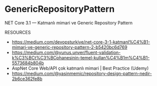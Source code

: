 # GenericRepositoryPattern
NET Core 3.1 — Katmanlı mimari ve Generic Repository Pattern

RESOURCES

- https://medium.com/devopsturkiye/net-core-3-1-katmanl%C4%B1-mimari-ve-generic-repository-pattern-2-b5420bc6d769
- https://medium.com/@yunus.unver/fluent-validation-k%C3%BCt%C3%BCphanesinin-temel-kullan%C4%B1m%C4%B1-5573684b804b
- AspNet Core Web/API çok katmanlı mimari | Best Practice (Udemy)
- https://medium.com/@yasinmemic/repository-design-pattern-nedir-2b6ce362fe8b
